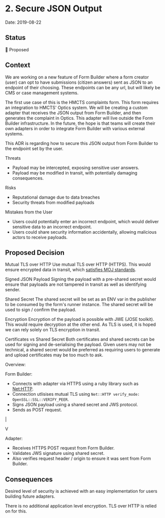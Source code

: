 # 2. Secure JSON Output

Date: 2019-08-22

## Status

🤔 Proposed

## Context

We are working on a new feature of Form Builder where a form creator (user) can
opt to have submissions (citizen answers) sent as JSON to an endpoint of their choosing.
These endpoints can be any url, but will likely be CMS or case management systems.

The first use case of this is the HMCTS complaints form. This form requires an
integration to HMCTS' Optics system. We will be creating a custom adapter that receives
the JSON output from Form Builder, and then generates the complaint in Optics. This
adapter will live outside the Form Builder infrastructure. In the future, the hope
is that teams will create their own adapters in order to integrate Form Builder
with various external systems.

This ADR is regarding how to secure this JSON output from Form Builder to the
endpoint set by the user.

Threats
- Payload may be intercepted, exposing sensitive user answers.
- Payload may be modified in transit, with potentially damaging consequences.

Risks
- Reputational damage due to data breaches
- Security threats from modified payloads

Mistakes from the User
- Users could potentially enter an incorrect endpoint, which would deliver sensitive
data to an incorrect endpoint.
- Users could share security information accidentally, allowing malicious actors
to receive payloads.

## Proposed Decision

Mutual TLS over HTTP
Use mutual TLS over HTTP (HTTPS). This would ensure
encrypted data in transit, which [satisfies MOJ standards](https://ministryofjustice.github.io/security-guidance/standards/cryptography/#cryptography).

Signed JSON Payload
Signing the payload with a pre-shared secret would ensure that payloads are not
tampered in transit as well as identifying sender.

Shared Secret
The shared secret will be set as an ENV var in the publisher to be consumed by
the form's runner instance. The shared secret will be used to sign / confirm
the payload.

Encryption
Encryption of the payload is possible with JWE (JOSE toolkit). This would require
decryption at the other end. As TLS is used, it is hoped we can rely solely on TLS
encryption in transit.

Certificates vs Shared Secret
Both certificates and shared secrets can be used for signing and de-serialising the payload.
Given users may not be technical, a shared secret would be preferred as requiring users
to generate and upload certificates may be too much to ask.


Overview:

Form Builder:
- Connects with adapter via HTTPS using a ruby library such as [Net:HTTP](https://ruby-doc.org/stdlib-2.6.3/libdoc/net/http/rdoc/Net/HTTP.html).
- Connection utlisises mutual TLS using `Net::HTTP verify_mode: OpenSSL::SSL::VERIFY_PEER`.
- Signs JSON payload using a shared secret and JWS protocol.
- Sends as POST request.

|

V

Adapter:
- Receives HTTPS POST request from Form Builder.
- Validates JWS signature using shared secret.
- Also verifies request header / origin to ensure it was sent from Form Builder.

## Consequences

Desired level of security is achieved with an easy implementation for users building
future adapters.

There is no additional application level encryption. TLS over HTTP is relied on for this.
